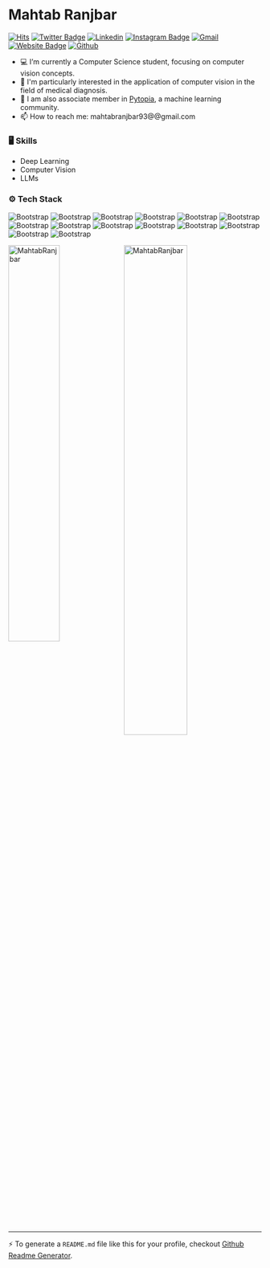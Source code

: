 # Mahtab Ranjbar

[![Hits](https://hits.seeyoufarm.com/api/count/incr/badge.svg?url=https%3A%2F%2Fgithub.com%2FMahtabRanjbar%2FMahtabRanjbar&count_bg=%2379C83D&title_bg=%23555555&icon=&icon_color=%23E7E7E7&title=Profile+Views&edge_flat=false)](https://hits.seeyoufarm.com)
[![Twitter Badge](https://img.shields.io/badge/-Twitter-1da1f2?labelColor=1da1f2&logo=twitter&logoColor=white&link=https://twitter.com/Mahtab_rnj)](https://twitter.com/Mahtab_rnj)
[![Linkedin](https://img.shields.io/badge/-LinkedIn-blue?style=flat&logo=Linkedin&logoColor=white)](https://www.linkedin.com/in/mahtabranjbar/)
[![Instagram Badge](https://img.shields.io/badge/-Instagram-purple?logo=instagram&logoColor=white&link=https://instagram.com/mahtab_rnj/)](https://www.instagram.com/mahtab_rnj)
[![Gmail](https://img.shields.io/badge/-Gmail-c14438?style=flat&logo=Gmail&logoColor=white)](mailto:mahtabranjbar93@gmail.com)
[![Website Badge](https://img.shields.io/badge/-Website-c14438?style=flat&logo=Google-Chrome&logoColor=white&link=https://mahtabranjbar.github.io)](https://mahtabranjbar.github.io)
[![Github](https://img.shields.io/github/followers/MahtabRanjbar?label=Follow&style=social)](https://github.com/MahtabRanjbar)

- 💻  I’m currently a Computer Science student, focusing on computer vision concepts.
- 🔬 I'm particularly interested in the application of computer vision in the field of medical diagnosis.
- 🌱 I am also associate member in [Pytopia](https://www.pytopia.ai), a machine learning community.
- 📫 How to reach me: mahtabranjbar93@@gmail.com


### 🖥 Skills

- Deep Learning
- Computer Vision
- LLMs
### ⚙️ Tech Stack

![Bootstrap](https://img.shields.io/badge/-Python-05122A?style=flat-square&logo=Python&color=4a4747) ![Bootstrap](https://img.shields.io/badge/-TensorFlow-05122A?style=flat-square&logo=TensorFlow&color=4a4747) ![Bootstrap](https://img.shields.io/badge/-PyTorch-05122A?style=flat-square&logo=PyTorch&color=4a4747) ![Bootstrap](https://img.shields.io/badge/-Scikit%20Learn-05122A?style=flat-square&logo=Scikit-Learn&color=4a4747) ![Bootstrap](https://img.shields.io/badge/-MongoDB-05122A?style=flat-square&logo=MongoDB&color=4a4747) ![Bootstrap](https://img.shields.io/badge/-MySQL-05122A?style=flat-square&logo=MySQL&color=4a4747) ![Bootstrap](https://img.shields.io/badge/-Pandas-05122A?style=flat-square&logo=Pandas&color=4a4747) ![Bootstrap](https://img.shields.io/badge/-Numpy-05122A?style=flat-square&logo=Numpy&color=4a4747) ![Bootstrap](https://img.shields.io/badge/-Matplotlib-05122A?style=flat-square&logo=Matplotlib&color=4a4747) ![Bootstrap](https://img.shields.io/badge/-plotly-05122A?style=flat-square&logo=plotly&color=4a4747) ![Bootstrap](https://img.shields.io/badge/-seaborn-05122A?style=flat-square&logo=seaborn&color=4a4747) ![Bootstrap](https://img.shields.io/badge/-Django-05122A?style=flat-square&logo=Django&color=4a4747) ![Bootstrap](https://img.shields.io/badge/-git-05122A?style=flat-square&logo=git&color=4a4747) ![Bootstrap](https://img.shields.io/badge/-Visual%20Studio%20Code-05122A?style=flat-square&logo=Visual-Studio-Code&color=4a4747)

<div>
  <img width="45%" align="left" src="https://github-readme-stats.vercel.app/api/top-langs?username=MahtabRanjbar&show_icons=true&locale=en&layout=compact" alt="MahtabRanjbar" />
  <img width="50%"  src="https://github-readme-streak-stats.herokuapp.com/?user=MahtabRanjbar&" alt="MahtabRanjbar" />
</div>


---
:zap: To generate a `README.md` file like this for your profile, checkout [Github Readme Generator](https://hejazizo-github-profile-readme-srcstreamlit-app-i6skm7.streamlit.app/).
